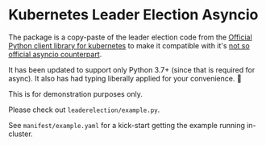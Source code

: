 # Kubernetes Leader Election Asyncio

The package is a copy-paste of the leader election code from the [Official Python client library for kubernetes](https://github.com/kubernetes-client/python) to make it compatible with it's [not so official asyncio counterpart](https://github.com/tomplus/kubernetes_asyncio).

It has been updated to support only Python 3.7+ (since that is required for async).
It also has had typing liberally applied for your convenience. 🧂

This is for demonstration purposes only.

Please check out `leaderelection/example.py`.

See `manifest/example.yaml` for a kick-start getting the example running in-cluster.
